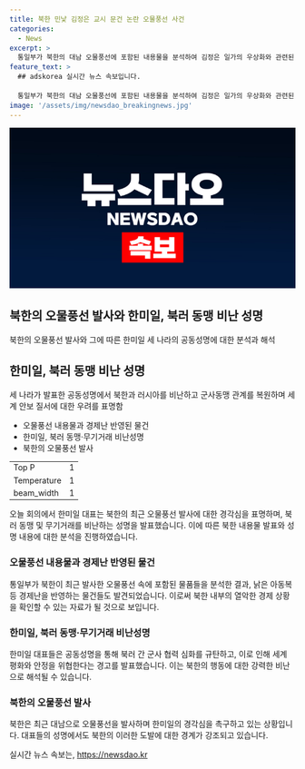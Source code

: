 ```yaml
---
title: 북한 민낯 김정은 교시 문건 논란 오물풍선 사건
categories:
  - News
excerpt: >
  통일부가 북한의 대남 오물풍선에 포함된 내용물을 분석하여 김정은 일가의 우상화와 관련된 문건을 공개하며 군사동맹과 무기거래를 비난했다. 북한의 경제난과 사회통제 이완을 드러내는 쓰레기들은 한미일 세 나라의 북핵대표가 공동성명을 발표하며 분노를 쏟아내고 있다. 북한의 러시아와의 군사동맹과 무기거래를 규탄하며 국제사회에 경각심을 촉구하는 것으로, 북한의 도발 대신 대화와 협상의 길로 돌아오기를 촉구했다. 또한 북한이 대남 오물풍선에 포함된 쓰레기들은 북한 내부의 열악한 경제 상황을 드러내며 물의를 빚고 있다.
feature_text: >
  ## adskorea 실시간 뉴스 속보입니다.

  통일부가 북한의 대남 오물풍선에 포함된 내용물을 분석하여 김정은 일가의 우상화와 관련된 문건을 공개하며 군사동맹과 무기거래를 비난했다. 북한의 경제난과 사회통제 이완을 드러내는 쓰레기들은 한미일 세 나라의 북핵대표가 공동성명을 발표하며 분노를 쏟아내고 있다. 북한의 러시아와의 군사동맹과 무기거래를 규탄하며 국제사회에 경각심을 촉구하는 것으로, 북한의 도발 대신 대화와 협상의 길로 돌아오기를 촉구했다. 또한 북한이 대남 오물풍선에 포함된 쓰레기들은 북한 내부의 열악한 경제 상황을 드러내며 물의를 빚고 있다.
image: '/assets/img/newsdao_breakingnews.jpg'
---
```


<p><img src="/assets/img/newsdao_breakingnews.jpg" alt="adskorea 속보" /></p>

<h2 data-ke-size="size26">북한의 오물풍선 발사와 한미일, 북러 동맹 비난 성명</h2>

<p data-ke-size="size16">북한의 오물풍선 발사와 그에 따른 한미일 세 나라의 공동성명에 대한 분석과 해석</p>

<h2>한미일, 북러 동맹 비난 성명</h2>

<p data-ke-size="size16">세 나라가 발표한 공동성명에서 북한과 러시아를 비난하고 군사동맹 관계를 복원하며 세계 안보 질서에 대한 우려를 표명함</p>

<ul>
    <li>오물풍선 내용물과 경제난 반영된 물건</li>
    <li>한미일, 북러 동맹·무기거래 비난성명</li>
    <li>북한의 오물풍선 발사</li>
</ul>

<table>
    <tbody>
        <tr>
            <td>Top P</td>
            <td>1</td>
        </tr>
        <tr>
            <td>Temperature</td>
            <td>1</td>
        </tr>
        <tr>
            <td>beam_width</td>
            <td>1</td>
        </tr>
    </tbody>
</table>

<p data-ke-size="size16">오늘 회의에서 한미일 대표는 북한의 최근 오물풍선 발사에 대한 경각심을 표명하며, 북러 동맹 및 무기거래를 비난하는 성명을 발표했습니다. 이에 따른 북한 내용물 발표와 성명 내용에 대한 분석을 진행하였습니다.</p>

<h3>오물풍선 내용물과 경제난 반영된 물건</h3>

<p data-ke-size="size16">통일부가 북한이 최근 발사한 오물풍선 속에 포함된 물품들을 분석한 결과, 낡은 아동복 등 경제난을 반영하는 물건들도 발견되었습니다. 이로써 북한 내부의 열악한 경제 상황을 확인할 수 있는 자료가 될 것으로 보입니다.</p>

<h3>한미일, 북러 동맹·무기거래 비난성명</h3>

<p data-ke-size="size16">한미일 대표들은 공동성명을 통해 북러 간 군사 협력 심화를 규탄하고, 이로 인해 세계 평화와 안정을 위협한다는 경고를 발표했습니다. 이는 북한의 행동에 대한 강력한 비난으로 해석될 수 있습니다.</p>

<h3>북한의 오물풍선 발사</h3>

<p data-ke-size="size16">북한은 최근 대남으로 오물풍선을 발사하며 한미일의 경각심을 촉구하고 있는 상황입니다. 대표들의 성명에서도 북한의 이러한 도발에 대한 경계가 강조되고 있습니다.</p>
실시간 뉴스 속보는, <a href="https://newsdao.kr" rel="dofollow">https://newsdao.kr</a>


